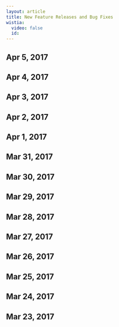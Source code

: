 ```yaml
---
layout: article
title: New Feature Releases and Bug Fixes
wistia:
  video: false
  id:
---
```



## Apr 5, 2017

## Apr 4, 2017

## Apr 3, 2017

## Apr 2, 2017

## Apr 1, 2017

## Mar 31, 2017

## Mar 30, 2017

## Mar 29, 2017

## Mar 28, 2017

## Mar 27, 2017

## Mar 26, 2017

## Mar 25, 2017

## Mar 24, 2017

## Mar 23, 2017